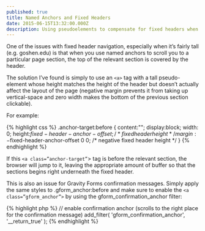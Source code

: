 ```yaml
---
published: true
title: Named Anchors and Fixed Headers
date: 2015-06-15T13:32:00.000Z
description: Using pseudoelements to compensate for fixed headers when jumping to anchor targets
---
```

One of the issues with fixed header navigation, especially when it’s fairly tall (e.g. goshen.edu) is that when you use named anchors to scroll you to a particular page section, the top of the relevant section is covered by the header.

The solution I’ve found is simply to use an `<a>` tag with a tall pseudo-element whose height matches the height of the header but doesn’t actually affect the layout of the page (negative margin prevents it from taking up vertical-space and zero width makes the bottom of the previous section clickable).

For example:

{% highlight css %}
.anchor-target:before {
  content:"";
  display:block;
  width: 0;
  height:$fixed-header-anchor-offset; /* fixed header height*/
  margin:-$fixed-header-anchor-offset 0 0; /* negative fixed header height */
}
{% endhighlight %}

If this `<a class=”anchor-target”`> tag is before the relevant section, the browser will jump to it, leaving the appropriate amount of buffer so that the sections begins right underneath the fixed header.

This is also an issue for Gravity Forms confirmation messages. Simply apply the same styles to .gform_anchor:before and make sure to enable the `<a class=”gform_anchor”>` by using the gform_confirmation_anchor filter:

{% highlight php %}
// enable confirmation anchor (scrolls to the right place for the confirmation message)
add_filter( 'gform_confirmation_anchor', '__return_true' );
{% endhighlight %}